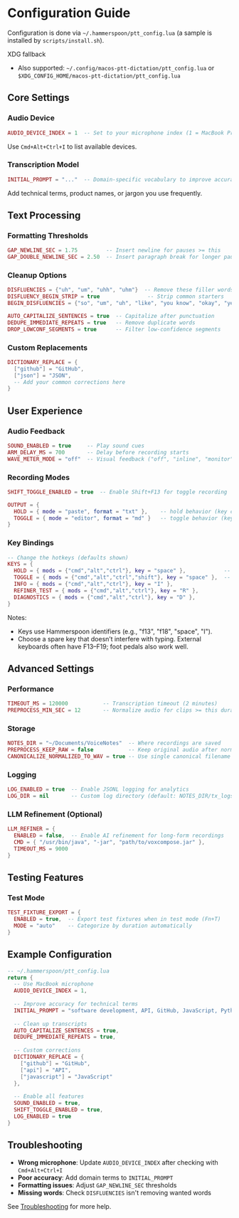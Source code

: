 # Configuration Guide

Configuration is done via `~/.hammerspoon/ptt_config.lua` (a sample is installed by `scripts/install.sh`).

XDG fallback
- Also supported: `~/.config/macos-ptt-dictation/ptt_config.lua` or `$XDG_CONFIG_HOME/macos-ptt-dictation/ptt_config.lua`

## Core Settings

### Audio Device
```lua
AUDIO_DEVICE_INDEX = 1  -- Set to your microphone index (1 = MacBook Pro Microphone)
```
Use `Cmd+Alt+Ctrl+I` to list available devices.

### Transcription Model
```lua
INITIAL_PROMPT = "..."  -- Domain-specific vocabulary to improve accuracy
```
Add technical terms, product names, or jargon you use frequently.

## Text Processing

### Formatting Thresholds
```lua
GAP_NEWLINE_SEC = 1.75         -- Insert newline for pauses >= this
GAP_DOUBLE_NEWLINE_SEC = 2.50  -- Insert paragraph break for longer pauses
```

### Cleanup Options
```lua
DISFLUENCIES = {"uh", "um", "uhh", "uhm"}  -- Remove these filler words
DISFLUENCY_BEGIN_STRIP = true               -- Strip common starters
BEGIN_DISFLUENCIES = {"so", "um", "uh", "like", "you know", "okay", "yeah", "well"}

AUTO_CAPITALIZE_SENTENCES = true  -- Capitalize after punctuation
DEDUPE_IMMEDIATE_REPEATS = true   -- Remove duplicate words
DROP_LOWCONF_SEGMENTS = true      -- Filter low-confidence segments
```

### Custom Replacements
```lua
DICTIONARY_REPLACE = {
  ["github"] = "GitHub",
  ["json"] = "JSON",
  -- Add your common corrections here
}
```

## User Experience

### Audio Feedback
```lua
SOUND_ENABLED = true     -- Play sound cues
ARM_DELAY_MS = 700       -- Delay before recording starts
WAVE_METER_MODE = "off"  -- Visual feedback ("off", "inline", "monitor")
```

### Recording Modes
```lua
SHIFT_TOGGLE_ENABLED = true  -- Enable Shift+F13 for toggle recording

OUTPUT = {
  HOLD = { mode = "paste", format = "txt" },    -- hold behavior (key configurable)
  TOGGLE = { mode = "editor", format = "md" }   -- toggle behavior (key configurable)
}
```

### Key Bindings
```lua
-- Change the hotkeys (defaults shown)
KEYS = {
  HOLD = { mods = {"cmd","alt","ctrl"}, key = "space" },            -- default: Hyper+Space
  TOGGLE = { mods = {"cmd","alt","ctrl","shift"}, key = "space" },  -- default: Shift+Hyper+Space
  INFO = { mods = {"cmd","alt","ctrl"}, key = "I" },
  REFINER_TEST = { mods = {"cmd","alt","ctrl"}, key = "R" },
  DIAGNOSTICS = { mods = {"cmd","alt","ctrl"}, key = "D" },
}
```

Notes:
- Keys use Hammerspoon identifiers (e.g., "f13", "f18", "space", "I").
- Choose a spare key that doesn’t interfere with typing. External keyboards often have F13–F19; foot pedals also work well.

## Advanced Settings

### Performance
```lua
TIMEOUT_MS = 120000           -- Transcription timeout (2 minutes)
PREPROCESS_MIN_SEC = 12       -- Normalize audio for clips >= this duration
```

### Storage
```lua
NOTES_DIR = "~/Documents/VoiceNotes"  -- Where recordings are saved
PREPROCESS_KEEP_RAW = false           -- Keep original audio after normalization
CANONICALIZE_NORMALIZED_TO_WAV = true -- Use single canonical filename
```

### Logging
```lua
LOG_ENABLED = true  -- Enable JSONL logging for analytics
LOG_DIR = nil       -- Custom log directory (default: NOTES_DIR/tx_logs)
```

### LLM Refinement (Optional)
```lua
LLM_REFINER = {
  ENABLED = false,  -- Enable AI refinement for long-form recordings
  CMD = { "/usr/bin/java", "-jar", "path/to/voxcompose.jar" },
  TIMEOUT_MS = 9000
}
```

## Testing Features

### Test Mode
```lua
TEST_FIXTURE_EXPORT = {
  ENABLED = true,  -- Export test fixtures when in test mode (Fn+T)
  MODE = "auto"    -- Categorize by duration automatically
}
```

## Example Configuration

```lua
-- ~/.hammerspoon/ptt_config.lua
return {
  -- Use MacBook microphone
  AUDIO_DEVICE_INDEX = 1,
  
  -- Improve accuracy for technical terms
  INITIAL_PROMPT = "software development, API, GitHub, JavaScript, Python",
  
  -- Clean up transcripts
  AUTO_CAPITALIZE_SENTENCES = true,
  DEDUPE_IMMEDIATE_REPEATS = true,
  
  -- Custom corrections
  DICTIONARY_REPLACE = {
    ["github"] = "GitHub",
    ["api"] = "API",
    ["javascript"] = "JavaScript"
  },
  
  -- Enable all features
  SOUND_ENABLED = true,
  SHIFT_TOGGLE_ENABLED = true,
  LOG_ENABLED = true
}
```

## Troubleshooting

- **Wrong microphone**: Update `AUDIO_DEVICE_INDEX` after checking with `Cmd+Alt+Ctrl+I`
- **Poor accuracy**: Add domain terms to `INITIAL_PROMPT`
- **Formatting issues**: Adjust `GAP_NEWLINE_SEC` thresholds
- **Missing words**: Check `DISFLUENCIES` isn't removing wanted words

See [Troubleshooting](TROUBLESHOOTING.md) for more help.
